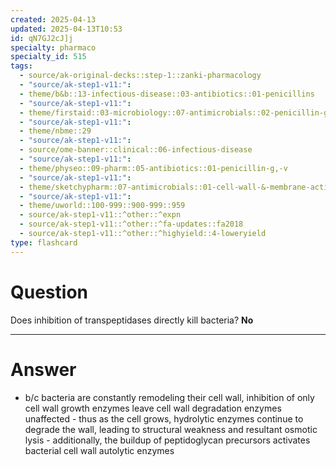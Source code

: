 ```yaml
---
created: 2025-04-13
updated: 2025-04-13T10:53
id: qN7GJ2cJ]j
specialty: pharmaco
specialty_id: 515
tags:
  - source/ak-original-decks::step-1::zanki-pharmacology
  - "source/ak-step1-v11:": 
  - theme/b&b::13-infectious-disease::03-antibiotics::01-penicillins
  - "source/ak-step1-v11:": 
  - theme/firstaid::03-microbiology::07-antimicrobials::02-penicillin-g-v
  - "source/ak-step1-v11:": 
  - theme/nbme::29
  - "source/ak-step1-v11:": 
  - source/ome-banner::clinical::06-infectious-disease
  - "source/ak-step1-v11:": 
  - theme/physeo::09-pharm::05-antibiotics::01-penicillin-g,-v
  - "source/ak-step1-v11:": 
  - theme/sketchypharm::07-antimicrobials::01-cell-wall-&-membrane-active-antibiotics::01-penicillin::zanki-extra
  - "source/ak-step1-v11:": 
  - theme/uworld::100-999::900-999::959
  - source/ak-step1-v11::^other::^expn
  - source/ak-step1-v11::^other::^fa-updates::fa2018
  - source/ak-step1-v11::^other::^highyield::4-loweryield
type: flashcard
---
```


# Question
Does inhibition of transpeptidases directly kill bacteria?   **No**

---

# Answer
- b/c bacteria are constantly remodeling their cell wall, inhibition of only cell wall growth enzymes leave cell wall degradation enzymes unaffected   - thus as the cell grows, hydrolytic enzymes continue to degrade the wall, leading to structural weakness and resultant osmotic lysis   - additionally, the buildup of peptidoglycan precursors activates bacterial cell wall autolytic enzymes